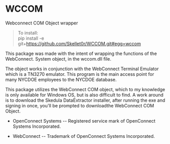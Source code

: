 # WCCOM
Webconnect COM Object wrapper

> To install:  
> pip install -e git+https://github.com/Skellet0r/WCCOM.git#egg=wccom

This package was made with the intent of wrapping the functions of the WebConnect. System object, in the wccom.dll file.

The object works in conjunction with the WebConnect Terminal Emulator which is a TN3270 emulator. This program is the main access point for many NYCDOE employees to the NYCDOE database.

This package utilizes the WebConnect COM object, which to my knowledge is only available for Windows OS, but is also difficult to find.
A work around is to download the Skedula DataExtractor installer, after running the exe and signing in once, you'll be prompted to downloadthe WebConnect COM Object.

* OpenConnect Systems -- Registered service mark of OpenConnect Systems Incorporated.

* WebConnect -- Trademark of OpenConnect Systems Incorporated.


